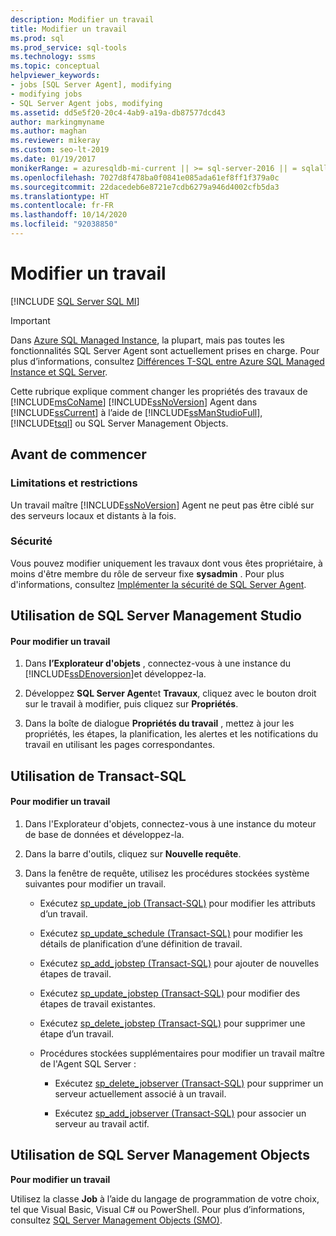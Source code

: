 ```yaml
---
description: Modifier un travail
title: Modifier un travail
ms.prod: sql
ms.prod_service: sql-tools
ms.technology: ssms
ms.topic: conceptual
helpviewer_keywords:
- jobs [SQL Server Agent], modifying
- modifying jobs
- SQL Server Agent jobs, modifying
ms.assetid: dd5e5f20-20c4-4ab9-a19a-db87577dcd43
author: markingmyname
ms.author: maghan
ms.reviewer: mikeray
ms.custom: seo-lt-2019
ms.date: 01/19/2017
monikerRange: = azuresqldb-mi-current || >= sql-server-2016 || = sqlallproducts-allversions
ms.openlocfilehash: 7027d8f478ba0f0841e085ada61ef8ff1f379a0c
ms.sourcegitcommit: 22dacedeb6e8721e7cdb6279a946d4002cfb5da3
ms.translationtype: HT
ms.contentlocale: fr-FR
ms.lasthandoff: 10/14/2020
ms.locfileid: "92038850"
---
```

# <a name="modify-a-job"></a>Modifier un travail

[!INCLUDE [SQL Server SQL MI](../../includes/applies-to-version/sql-asdbmi.md)]

> [!IMPORTANT]  
> Dans [Azure SQL Managed Instance](/azure/sql-database/sql-database-managed-instance), la plupart, mais pas toutes les fonctionnalités SQL Server Agent sont actuellement prises en charge. Pour plus d’informations, consultez [Différences T-SQL entre Azure SQL Managed Instance et SQL Server](/azure/sql-database/sql-database-managed-instance-transact-sql-information#sql-server-agent).

Cette rubrique explique comment changer les propriétés des travaux de [!INCLUDE[msCoName](../../includes/msconame_md.md)] [!INCLUDE[ssNoVersion](../../includes/ssnoversion-md.md)] Agent dans [!INCLUDE[ssCurrent](../../includes/sscurrent-md.md)] à l’aide de [!INCLUDE[ssManStudioFull](../../includes/ssmanstudiofull-md.md)], [!INCLUDE[tsql](../../includes/tsql-md.md)] ou SQL Server Management Objects.  

## <a name="before-you-begin"></a><a name="BeforeYouBegin"></a>Avant de commencer  
  
### <a name="limitations-and-restrictions"></a><a name="Restrictions"></a>Limitations et restrictions  
Un travail maître [!INCLUDE[ssNoVersion](../../includes/ssnoversion-md.md)] Agent ne peut pas être ciblé sur des serveurs locaux et distants à la fois.  
  
### <a name="security"></a><a name="Security"></a>Sécurité  
Vous pouvez modifier uniquement les travaux dont vous êtes propriétaire, à moins d'être membre du rôle de serveur fixe **sysadmin** . Pour plus d'informations, consultez [Implémenter la sécurité de SQL Server Agent](../../ssms/agent/implement-sql-server-agent-security.md).  
  
## <a name="using-sql-server-management-studio"></a><a name="SSMS"></a>Utilisation de SQL Server Management Studio  
  
#### <a name="to-modify-a-job"></a>Pour modifier un travail  
  
1.  Dans **l’Explorateur d'objets** , connectez-vous à une instance du [!INCLUDE[ssDEnoversion](../../includes/ssdenoversion_md.md)]et développez-la.  
  
2.  Développez **SQL Server Agent**et **Travaux**, cliquez avec le bouton droit sur le travail à modifier, puis cliquez sur **Propriétés**.  
  
3.  Dans la boîte de dialogue **Propriétés du travail** , mettez à jour les propriétés, les étapes, la planification, les alertes et les notifications du travail en utilisant les pages correspondantes.  
  
## <a name="using-transact-sql"></a><a name="TSQL"></a>Utilisation de Transact-SQL  
  
#### <a name="to-modify-a-job"></a>Pour modifier un travail  
  
1.  Dans l'Explorateur d'objets, connectez-vous à une instance du moteur de base de données et développez-la.  
  
2.  Dans la barre d'outils, cliquez sur **Nouvelle requête**.  
  
3.  Dans la fenêtre de requête, utilisez les procédures stockées système suivantes pour modifier un travail.  
  
    -   Exécutez [sp_update_job (Transact-SQL)](../../relational-databases/system-stored-procedures/sp-update-job-transact-sql.md) pour modifier les attributs d’un travail.  
  
    -   Exécutez [sp_update_schedule (Transact-SQL)](../../relational-databases/system-stored-procedures/sp-update-schedule-transact-sql.md) pour modifier les détails de planification d’une définition de travail.  
  
    -   Exécutez [sp_add_jobstep (Transact-SQL)](../../relational-databases/system-stored-procedures/sp-add-jobstep-transact-sql.md) pour ajouter de nouvelles étapes de travail.  
  
    -   Exécutez [sp_update_jobstep (Transact-SQL)](../../relational-databases/system-stored-procedures/sp-update-jobstep-transact-sql.md) pour modifier des étapes de travail existantes.  
  
    -   Exécutez [sp_delete_jobstep (Transact-SQL)](../../relational-databases/system-stored-procedures/sp-delete-jobstep-transact-sql.md) pour supprimer une étape d’un travail.  
  
    -   Procédures stockées supplémentaires pour modifier un travail maître de l'Agent SQL Server :  
  
        -   Exécutez [sp_delete_jobserver (Transact-SQL)](../../relational-databases/system-stored-procedures/sp-delete-jobserver-transact-sql.md) pour supprimer un serveur actuellement associé à un travail.  
  
        -   Exécutez [sp_add_jobserver (Transact-SQL)](../../relational-databases/system-stored-procedures/sp-add-jobserver-transact-sql.md) pour associer un serveur au travail actif.  
  
## <a name="using-sql-server-management-objects"></a><a name="SMO"></a>Utilisation de SQL Server Management Objects  
**Pour modifier un travail**  
  
Utilisez la classe **Job** à l’aide du langage de programmation de votre choix, tel que Visual Basic, Visual C# ou PowerShell. Pour plus d’informations, consultez [SQL Server Management Objects (SMO)](../../relational-databases/server-management-objects-smo/sql-server-management-objects-smo-programming-guide.md).  
